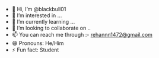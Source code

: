 - 👋 Hi, I’m @blackbull01
- 👀 I’m interested in ...
- 🌱 I’m currently learning ...
- 💞️ I’m looking to collaborate on ..
- 📫 You can reach me through :- rehannn1472@gmail.com
- 😄 Pronouns: He/Him
- ⚡ Fun fact: Student

<!---
blackbull01/blackbull01 is a ✨ special ✨ repository because its `README.md` (this file) appears on your GitHub profile.
You can click the Preview link to take a look at your changes.
--->
